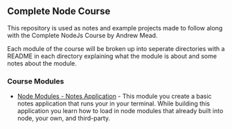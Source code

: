## Complete Node Course

This repository is used as notes and example projects made to follow along with the Complete NodeJs Course by Andrew  Mead.

Each module of the course will be broken up into seperate directories with a README in each directory explaining what the module is about and some notes about the module. 

### Course Modules

* [Node Modules - Notes Application](node-module-system-notes-app/) -
    This module you create a basic notes application that runs your in your terminal.  While building this application you learn how to load in node modules that already built into node, your own, and third-party.
